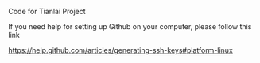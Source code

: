 Code for Tianlai Project

If you need help for setting up Github on your computer, please follow this link

https://help.github.com/articles/generating-ssh-keys#platform-linux
